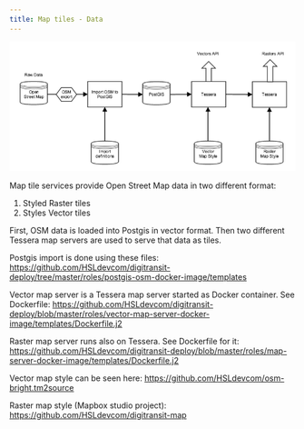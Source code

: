 ```yaml
---
title: Map tiles - Data
---
```


![Dataflow](./dataflow.png)

Map tile services provide Open Street Map data in two different format:

1. Styled Raster tiles
2. Styles Vector tiles

First, OSM data is loaded into Postgis in vector format. Then two different Tessera map servers are used to serve that data as tiles.

Postgis import is done using these files:
https://github.com/HSLdevcom/digitransit-deploy/tree/master/roles/postgis-osm-docker-image/templates

Vector map server is a Tessera map server started as Docker container. See Dockerfile:
https://github.com/HSLdevcom/digitransit-deploy/blob/master/roles/vector-map-server-docker-image/templates/Dockerfile.j2

Raster map server runs also on Tessera. See Dockerfile for it:
https://github.com/HSLdevcom/digitransit-deploy/blob/master/roles/map-server-docker-image/templates/Dockerfile.j2

Vector map style can be seen here:
https://github.com/HSLdevcom/osm-bright.tm2source

Raster map style (Mapbox studio project):
https://github.com/HSLdevcom/digitransit-map
